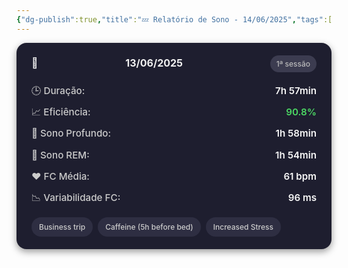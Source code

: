 ```yaml
---
{"dg-publish":true,"title":"💤 Relatório de Sono - 14/06/2025","tags":["sono"],"permalink":"/💤 Após sessão 1/","dgPassFrontmatter":true}
---
```


<style>
.sleep-card {
  background-color: #1e1e2f;
  border-radius: 16px;
  padding: 20px 24px;
  color: #ffffff;
  box-shadow: 0 4px 12px rgba(0, 0, 0, 0.4);
  margin-bottom: 24px;
  max-width: 460px;
  font-family: 'Inter', 'Segoe UI', sans-serif;
  font-size: 0.95rem;
  line-height: 1.6;
}

.sleep-header {
  display: flex;
  justify-content: space-between;
  align-items: center;
  font-weight: 600;
  font-size: 1rem;
  margin-bottom: 18px;
  color: #f0f0f0;
}

.session-badge {
  background-color: #3c3c50;
  color: #bbb;
  padding: 4px 10px;
  border-radius: 999px;
  font-size: 0.75rem;
  font-weight: 500;
}

.sleep-data {
  display: grid;
  row-gap: 10px;
  margin-bottom: 18px;
}

.sleep-row {
  display: flex;
  justify-content: space-between;
  align-items: center;
}

.sleep-label {
  font-weight: 500;
  color: #ccc;
  display: flex;
  align-items: center;
  gap: 6px;
}

.sleep-value {
  font-weight: 600;
  color: #f8f8f8;
}

.sleep-value.green {
  color: #4cd964;
}

.fatores {
  display: flex;
  flex-wrap: wrap;
  gap: 8px;
}

.tag {
  display: inline-block;
  background-color: #2e2e42;
  color: #ccc;
  padding: 6px 12px;
  border-radius: 999px;
  font-size: 0.75rem;
  font-weight: 500;
  transition: background 0.3s;
}

.tag:hover {
  background-color: #444465;
}

.sleep-row {
  display: flex;
  justify-content: space-between;
  align-items: center;
  gap: 16px; /* controla o espaço entre métrica e valor */
}
.sleep-label {
  font-weight: 500;
  color: #ccc;
  display: flex;
  align-items: center;
  gap: 6px;
}
.sleep-value {
  font-weight: 600;
  color: #f8f8f8;
  white-space: nowrap;
}
</style>






<div class="sleep-card">

<div class="sleep-header">
📅 <strong>13/06/2025</strong>
<span class="session-badge">1ª sessão</span>
</div>

<div class="sleep-data">

<div class="sleep-row">
  <div class="sleep-label">🕒 Duração:</div>
  <div class="sleep-value">7h 57min</div>
</div>

<div class="sleep-row">
  <div class="sleep-label">📈 Eficiência:</div>
  <div class="sleep-value green">90.8%</div>
</div>

<div class="sleep-row">
  <div class="sleep-label">🍌 Sono Profundo:</div>
  <div class="sleep-value">1h 58min</div>
</div>

<div class="sleep-row">
  <div class="sleep-label">🧠 Sono REM:</div>
  <div class="sleep-value">1h 54min</div>
</div>

<div class="sleep-row">
  <div class="sleep-label">❤️ FC Média:</div>
  <div class="sleep-value">61 bpm</div>
</div>

<div class="sleep-row">
  <div class="sleep-label">📉 Variabilidade FC:</div>
  <div class="sleep-value">96 ms</div>
</div>

</div>

<div class="fatores">
<span class="tag">Business trip</span>
<span class="tag">Caffeine (5h before bed)</span>
<span class="tag">Increased Stress</span>
</div>

</div>


